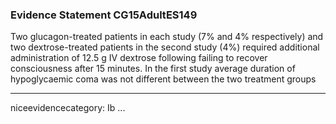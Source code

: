 ### Evidence Statement CG15AdultES149
Two glucagon-treated patients in each study (7% and 4% respectively) and two dextrose-treated patients in the second study (4%) required additional administration of 12.5 g IV dextrose following failing to recover consciousness after 15 minutes. In the first study average duration of hypoglycaemic coma was not different between the two treatment groups

---
niceevidencecategory: Ib
...


